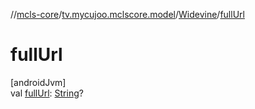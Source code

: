 //[mcls-core](../../../index.md)/[tv.mycujoo.mclscore.model](../index.md)/[Widevine](index.md)/[fullUrl](full-url.md)

# fullUrl

[androidJvm]\
val [fullUrl](full-url.md): [String](https://kotlinlang.org/api/latest/jvm/stdlib/kotlin/-string/index.html)?
